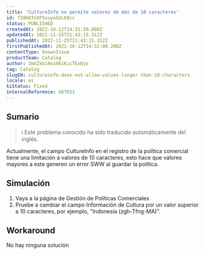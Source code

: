 ```yaml
---
title: 'CultureInfo no permite valores de más de 10 caracteres'
id: fI0HXTnXF5suyo5UL68cc
status: PUBLISHED
createdAt: 2022-10-12T14:31:58.090Z
updatedAt: 2022-11-25T21:43:15.312Z
publishedAt: 2022-11-25T21:43:15.312Z
firstPublishedAt: 2022-10-12T14:32:00.200Z
contentType: knownIssue
productTeam: Catalog
author: 2mXZkbi0oi061KicTExNjo
tag: Catalog
slugEN: cultureinfo-does-not-allow-values-longer-than-10-characters
locale: es
kiStatus: Fixed
internalReference: 667652
---
```


## Sumario

>ℹ️ Este problema conocido ha sido traducido automáticamente del inglés.


Actualmente, el campo CultureInfo en el registro de la política comercial tiene una limitación a valores de 10 caracteres, esto hace que valores mayores a este generen un error SWW al guardar la política.



## Simulación



1. Vaya a la página de Gestión de Políticas Comerciales
2. Pruebe a cambiar el campo Información de Cultura por un valor superior a 10 caracteres, por ejemplo, "Indonesia (zgh-Tfng-MA)".



## Workaround


No hay ninguna solución

